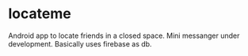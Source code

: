 # locateme
Android app to locate friends in a closed space.
Mini messanger under development.
Basically uses firebase as db.
